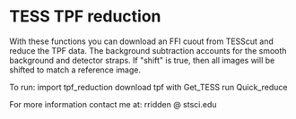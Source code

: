 # TESS TPF reduction

With these functions you can download an FFI cuout from TESScut and reduce the TPF data. The background subtraction accounts for the smooth background and
detector straps. If "shift" is true, then all images will be shifted to match a reference image. 

To run:
import tpf_reduction
download tpf with Get_TESS
run Quick_reduce

For more information contact me at: rridden @ stsci.edu
